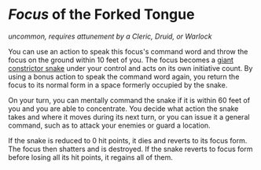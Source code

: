 # *Focus* of the Forked Tongue
*uncommon, requires attunement by a Cleric, Druid, or Warlock*

You can use an action to speak this focus's command word and throw the focus on the ground within 10 feet of you. The focus becomes a [giant constrictor snake](https://www.dndbeyond.com/monsters/giant-constrictor-snake) under your control and acts on its own initiative count. By using a bonus action to speak the command word again, you return the focus to its normal form in a space formerly occupied by the snake.

On your turn, you can mentally command the snake if it is within 60 feet of you and you are able to concentrate. You decide what action the snake takes and where it moves during its next turn, or you can issue it a general command, such as to attack your enemies or guard a location.

If the snake is reduced to 0 hit points, it dies and reverts to its focus form. The focus then shatters and is destroyed. If the snake reverts to focus form before losing all its hit points, it regains all of them.

